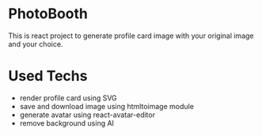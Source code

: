 # PhotoBooth

This is react project to generate profile card image with your original image and your choice.

# Used Techs

- render profile card using SVG
- save and download image using htmltoimage module
- generate avatar using react-avatar-editor
- remove background using AI
